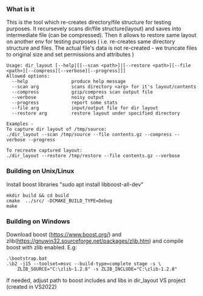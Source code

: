 ### What is it
This is the tool which re-creates directory/file structure for testing 
purposes. It recursevely scans dir/file structure(layout) and saves into 
intermediate file (can be compressed). Then it allows to restore same layout
on another env for testing purposes ( i.e. re-creates same directory 
structure and files. The actual file's data is not re-created - we truncate 
files to original size and set permissions and attributes ) 

```
Usage: dir_layout [--help|[[--scan <path>]|[--restore <path>][--file <path>][--compress][--verbose][--progress]]]
Allowed options:
  --help                produce help message
  --scan arg            scans directory <arg> for it's layout/contents
  --compress            gzip/compress scan output file
  --verbose             noisy output
  --progress            report some stats
  --file arg            input/output file for dir layout
  --restore arg         restore layout under specified directory

Examples - 
To capture dir layout of /tmp/source:
./dir_layout --scan /tmp/source --file contents.gz --compress --verbose --progress

To recreate captured layout:
./dir_layout --restore /tmp/restore --file contents.gz --verbose 
```

### Building on Unix/Linux  
Install boost libraries "sudo apt install libboost-all-dev"
```
mkdir build && cd build
cmake  ../src/ -DCMAKE_BUILD_TYPE=Debug
make 
```
### Building on Windows 
Download boost (https://www.boost.org/) and zlib(https://gnuwin32.sourceforge.net/packages/zlib.htm) and compile 
boost with zlib enabled. E.g: 
```
.\bootstrap.bat
.\b2 -j15 --toolset=msvc --build-type=complete stage -s \ 
    ZLIB_SOURCE="C:\zlib-1.2.8" -s ZLIB_INCLUDE="C:\zlib-1.2.8" 
```

If needed, adjust path to boost includes and libs in dir_layout VS project 
(created in VS2022)

